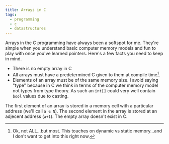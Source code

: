 ```yaml
---
title: Arrays in C
tags: 
  - programming
  - c
  - datastructures
---
```


Arrays in the C programming have always been a softspot for me. They're simple
when you understand basic computer memory models and fun to play with once
you've learned pointers. Here's a few facts you need to keep in mind.

  * There is no empty array in C
  * All arrays must have a predetermined C given to them at compile time[^1].
  * Elements of an array must be of the same memory size. I avoid saying "type"
    because in C we think in terms of the computer memory model not types from
    type theory. As such an `int[]` could very well contain `bool` values due
    to casting.

The first element of an array is stored in a memory cell with a particular
address (we'll call `a ∈ N`). The second element in the array is stored at an
adjecent address (`a+1`). The empty array doesn't exist in C.

[^1]: Ok, not ALL...but most. This touches on dynamic vs static memory...and I
  don't want to get into this right now.
